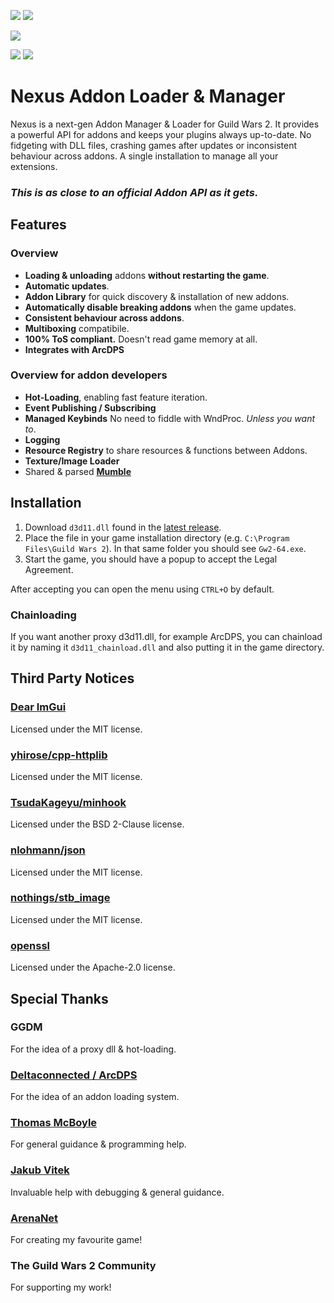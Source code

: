 [![](https://discordapp.com/api/guilds/410828272679518241/widget.png?style=banner2)](https://discord.gg/Mvk7W7gjE4)
[![](https://raidcore.gg/Resources/Images/Patreon.png)](https://www.patreon.com/bePatron?u=46163080)

![](https://img.shields.io/github/v/release/RaidcoreGG/Nexus?style=for-the-badge&labelColor=%23131519&color=%230F79AA)

![](https://img.shields.io/github/downloads/RaidcoreGG/Nexus/total?style=for-the-badge&labelColor=%23131519&color=%230F79AA&label=Direct%20Downloads)
![](https://img.shields.io/github/downloads/RaidcoreGG/NexusInstaller/total?style=for-the-badge&labelColor=%23131519&color=%230F79AA&label=Installer%20Downloads)

# Nexus Addon Loader &amp; Manager

Nexus is a next-gen Addon Manager & Loader for Guild Wars 2. It provides a powerful API for addons and keeps your plugins always up-to-date. No fidgeting with DLL files, crashing games after updates or inconsistent behaviour across addons. A single installation to manage all your extensions.
### *This is as close to an official Addon API as it gets.*

## Features
### Overview
- **Loading & unloading** addons **without restarting the game**.
- **Automatic updates**.
- **Addon Library** for quick discovery & installation of new addons.
- **Automatically disable breaking addons** when the game updates.
- **Consistent behaviour across addons**.
- **Multiboxing** compatibile.
- **100% ToS compliant.** Doesn't read game memory at all.
- **Integrates with ArcDPS**

### Overview for addon developers
- **Hot-Loading**, enabling fast feature iteration.
- **Event Publishing / Subscribing**
- **Managed Keybinds** No need to fiddle with WndProc. *Unless you want to*.
- **Logging**
- **Resource Registry** to share resources & functions between Addons.
- **Texture/Image Loader**
- Shared &amp; parsed **[Mumble](https://github.com/RaidcoreGG/RCGG-lib-mumble-api)**

## Installation
1. Download `d3d11.dll` found in the [latest release](https://github.com/RaidcoreGG/Nexus/releases).
2. Place the file in your game installation directory (e.g. `C:\Program Files\Guild Wars 2`). In that same folder you should see `Gw2-64.exe`.
3. Start the game, you should have a popup to accept the Legal Agreement.

After accepting you can open the menu using `CTRL+O` by default.

### Chainloading
If you want another proxy d3d11.dll, for example ArcDPS, you can chainload it by naming it `d3d11_chainload.dll` and also putting it in the game directory.

## Third Party Notices
### [Dear ImGui](https://github.com/ocornut/imgui)
Licensed under the MIT license.

### [yhirose/cpp-httplib](https://github.com/yhirose/cpp-httplib)
Licensed under the MIT license.

### [TsudaKageyu/minhook](https://github.com/TsudaKageyu/minhook)
Licensed under the BSD 2-Clause license.

### [nlohmann/json](https://github.com/nlohmann/json)
Licensed under the MIT license.

### [nothings/stb_image](https://github.com/nothings/stb)
Licensed under the MIT license.

### [openssl](https://github.com/openssl/openssl)
Licensed under the Apache-2.0 license.

## Special Thanks
### GGDM
For the idea of a proxy dll & hot-loading.

### [Deltaconnected / ArcDPS](https://www.deltaconnected.com/arcdps/)
For the idea of an addon loading system.

### [Thomas McBoyle](https://github.com/TMcBoyle)
For general guidance & programming help.

### [Jakub Vitek](https://github.com/Sognus)
Invaluable help with debugging & general guidance.

### [ArenaNet](https://arena.net/)
For creating my favourite game!

### The Guild Wars 2 Community
For supporting my work!
